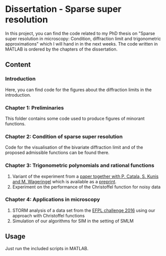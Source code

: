 # Dissertation - Sparse super resolution 

In this project, you can find the code related to my PhD thesis on "Sparse super resolution in microscopy: Condition, diffraction limit and trigonometric approximations" which I will hand in in the next weeks. 
The code written in MATLAB is ordered by the chapters of the dissertation. 

## Content

### Introduction
  Here, you can find code for the figures about the diffraction limits in the introduction. 

### Chapter 1: Preliminaries
This folder contains some code used to produce figures of minorant functions.
  
### Chapter 2: Condition of sparse super resolution
   Code for the visualisation of the bivariate diffraction limit and of the proposed admissible functions can be found there.
   
### Chapter 3: Trigonometric polynomials and rational functions
   1. Variant of the experiment from a [paper together with P. Catala, S. Kunis and M. Wageringel](https://github.com/Paulcat/Measure-trigo-approximations) which is available as a [preprint](https://arxiv.org/abs/2203.10531v2). 
   2. Experiment on the performance of the Christoffel function for noisy data

### Chapter 4: Applications in microscopy
   1. STORM analysis of a data set from the [EFPL challenge 2016](https://srm.epfl.ch/Challenge/ChallengeSimulatedData) using our approach with Christoffel functions
   2. Simulation of our algorithms for SIM in the setting of SMLM

## Usage

Just run the included scripts in MATLAB.
